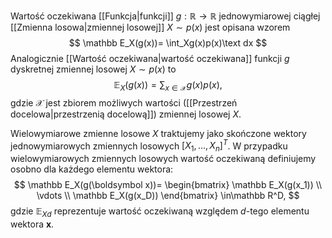 Wartość oczekiwana [[Funkcja|funkcji]] $g:\mathbb R\to\mathbb R$ jednowymiarowej ciągłej [[Zmienna losowa|zmiennej losowej]] $X\sim p(x)$ jest opisana wzorem
$$
\mathbb E_X(g(x))=
\int_Xg(x)p(x)\text dx
$$
Analogicznie [[Wartość oczekiwana|wartość oczekiwana]] funkcji $g$ dyskretnej zmiennej losowej $X\sim p(x)$ to 
$$
\mathbb E_X(g(x))=
\sum_{x\in\mathcal X}g(x)p(x),
$$
gdzie $\mathcal X$ jest zbiorem możliwych wartości ([[Przestrzeń docelowa|przestrzenią docelową]]) zmiennej losowej $X$.

Wielowymiarowe zmienne losowe $X$ traktujemy jako skończone wektory jednowymiarowych zmiennych losowych $[X_1,\dots, X_n]^T$. W przypadku wielowymiarowych zmiennych losowych wartość oczekiwaną definiujemy osobno dla każdego elementu wektora:
$$
\mathbb E_X(g(\boldsymbol x))=
\begin{bmatrix}
\mathbb E_X(g(x_1)) \\
\vdots \\
\mathbb E_X(g(x_D))
\end{bmatrix} \in\mathbb R^D,
$$ 
gdzie $\mathbb E_X{}_d$ reprezentuje wartość oczekiwaną względem $d$-tego elementu wektora $\boldsymbol x$.  
